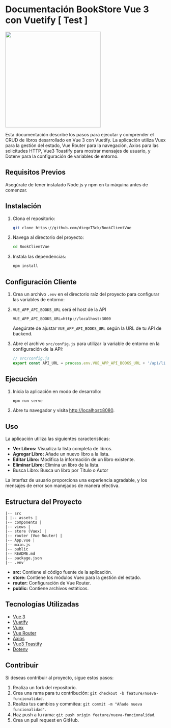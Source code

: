 # Documentación BookStore Vue 3 con Vuetify [ Test ]

<img src="https://i.postimg.cc/P5sP1W1c/book.png"  width="300" 
height="auto">

Esta documentación describe los pasos para ejecutar y comprender el CRUD de libros desarrollado en Vue 3 con Vuetify. La aplicación utiliza Vuex para la gestión del estado, Vue Router para la navegación, Axios para las solicitudes HTTP, Vue3 Toastify para mostrar mensajes de usuario, y Dotenv para la configuración de variables de entorno.

## Requisitos Previos

Asegúrate de tener instalado Node.js y npm en tu máquina antes de comenzar.

## Instalación

1. Clona el repositorio:

    ```bash
    git clone https://github.com/diegoT3ck/BookClientVue
    ```

2. Navega al directorio del proyecto:

    ```bash
    cd BookClientVue
    ```

3. Instala las dependencias:

    ```bash
    npm install 
    ```

## Configuración Cliente

1. Crea un archivo `.env` en el directorio raíz del proyecto para configurar las variables de entorno:
2. `VUE_APP_API_BOOKS_URL` será el host de la API

    ```dotenv
    VUE_APP_API_BOOKS_URL=http://localhost:3000
    ```

    Asegúrate de ajustar `VUE_APP_API_BOOKS_URL` según la URL de tu API de backend.

2. Abre el archivo `src/config.js` para utilizar la variable de entorno en la configuración de la API:

    ```javascript
    // src/config.js
    export const API_URL = process.env.VUE_APP_API_BOOKS_URL + '/api/libros';
    ```

## Ejecución

1. Inicia la aplicación en modo de desarrollo:

    ```bash
    npm run serve
    ```

2. Abre tu navegador y visita [http://localhost:8080](http://localhost:8080).

## Uso

La aplicación utiliza las siguientes características:

- **Ver Libros:** Visualiza la lista completa de libros.
- **Agregar Libro:** Añade un nuevo libro a la lista.
- **Editar Libro:** Modifica la información de un libro existente.
- **Eliminar Libro:** Elimina un libro de la lista.
- Busca Libro: Busca un libro por Titulo o Autor

La interfaz de usuario proporciona una experiencia agradable, y los mensajes de error son manejados de manera efectiva.

## Estructura del Proyecto

```
|-- src 
| |-- assets | 
|-- components | 
|-- views | 
|-- store (Vuex) | 
|-- router (Vue Router) | 
|-- App.vue | 
|-- main.js 
|-- public 
|-- README.md 
|-- package.json 
|-- .env`
```


- **src:** Contiene el código fuente de la aplicación.
- **store:** Contiene los módulos Vuex para la gestión del estado.
- **router:** Configuración de Vue Router.
- **public:** Contiene archivos estáticos.

## Tecnologías Utilizadas

- [Vue 3](https://v3.vuejs.org/)
- [Vuetify](https://vuetifyjs.com/)
- [Vuex](https://vuex.vuejs.org/)
- [Vue Router](https://router.vuejs.org/)
- [Axios](https://axios-http.com/)
- [Vue3 Toastify](https://github.com/ghosind/vue-toastify)
- [Dotenv](https://www.npmjs.com/package/dotenv)

## Contribuir

Si deseas contribuir al proyecto, sigue estos pasos:

1. Realiza un fork del repositorio.
2. Crea una rama para tu contribución: `git checkout -b feature/nueva-funcionalidad`.
3. Realiza tus cambios y commitea: `git commit -m "Añade nueva funcionalidad"`.
4. Haz push a tu rama: `git push origin feature/nueva-funcionalidad`.
5. Crea un pull request en GitHub.
